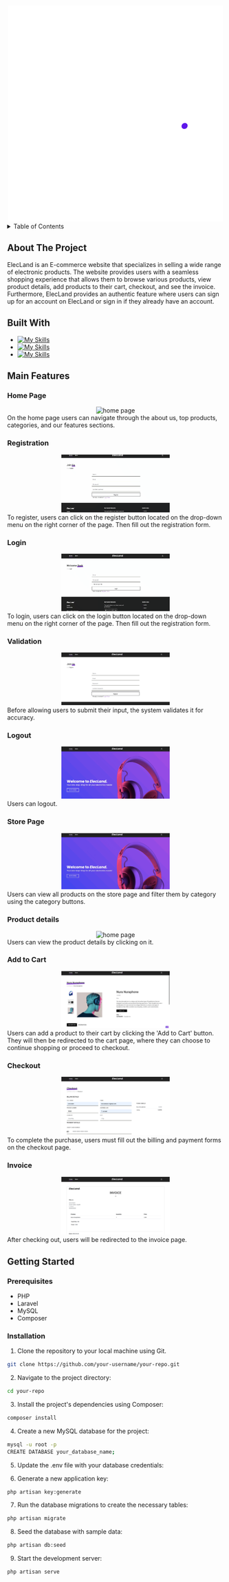 <!-- PROJECT LOGO -->
<div align="center">
  <a href="https://github.com/4lena/ElecLand">
    <img src="media/ElecLand.png" alt="Logo">
  </a>
</div>

<!-- TABLE OF CONTENTS -->
<details>
  <summary>Table of Contents</summary>
  <ol>
    <li>
      <a href="#about-the-project">About The Project</a>
    </li>
    <li>
      <a href="#built-with">Built With</a>
    </li>
    <li>
      <a href="#main-features">Main Features</a>
    </li>
    <li>  
      <a href="#getting-started">Getting Started</a>
      <ul>
        <li><a href="#prerequisites">Prerequisites</a></li>
        <li><a href="#installation">Installation</a></li>
      </ul>
    </li>
  </ol>
</details>

<!-- introduction -->
## About The Project

ElecLand is an E-commerce website that specializes in selling a wide range of electronic products. The website 
provides users with a seamless shopping experience that allows them to browse various products, view product details, 
add products to their cart, checkout, and see the invoice. Furthermore, ElecLand provides an authentic feature where users can sign up for an 
account on ElecLand or sign in if they already have an account.

<!-- technology -->
## Built With

* [![My Skills](https://skills.thijs.gg/icons?i=bootstrap,html,css)](https://skills.thijs.gg)
* [![My Skills](https://skills.thijs.gg/icons?i=js,jquery,mysql)](https://skills.thijs.gg)
* [![My Skills](https://skills.thijs.gg/icons?i=php,laravel)](https://skills.thijs.gg)

<!-- technology -->
## Main Features

### Home Page
<div align="center">
  <img src="media/1.gif" width="50%" alt="home page">
</div>
On the home page users can navigate through the about us, top products, categories, and our features sections.

### Registration
<div align="center">
  <img src="media/2.gif" width="50%" alt="home page">
</div>
To register, users can click on the register button located on the drop-down menu on the right corner of the page. Then fill out the registration form.

### Login 
<div align="center">
  <img src="media/3.gif" width="50%" alt="home page">
</div>
To login, users can click on the login button located on the drop-down menu on the right corner of the page. Then fill out the registration form.

### Validation
<div align="center">
  <img src="media/5.gif" width="50%" alt="home page">
</div>
Before allowing users to submit their input, the system validates it for accuracy.

### Logout
<div align="center">
  <img src="media/4.gif" width="50%" alt="home page">
</div>
Users can logout.

### Store Page
<div align="center">
  <img src="media/6.gif" width="50%" alt="home page">
</div>
Users can view all products on the store page and filter them by category using the category buttons.

### Product details
<div align="center">
  <img src="media/7.gif" width="50%" alt="home page">
</div>
Users can view the product details by clicking on it.

### Add to Cart
<div align="center">
  <img src="media/8.gif" width="50%" alt="home page">
</div>
Users can add a product to their cart by clicking the 'Add to Cart' button. They will then be redirected to the cart page, where they can choose to continue shopping or proceed to checkout.

### Checkout 
<div align="center">
  <img src="media/9.gif" width="50%" alt="home page">
</div>
To complete the purchase, users must fill out the billing and payment forms on the checkout page.

### Invoice 
<div align="center">
  <img src="media/10.gif" width="50%" alt="home page">
</div>
After checking out, users will be redirected to the invoice page.

<!-- GETTING STARTED -->
## Getting Started


### Prerequisites 

* PHP
* Laravel
* MySQL
* Composer

### Installation

1. Clone the repository to your local machine using Git.
```sh
git clone https://github.com/your-username/your-repo.git
```
2. Navigate to the project directory:
```sh
cd your-repo
```
3. Install the project's dependencies using Composer:
```sh
composer install
```
4. Create a new MySQL database for the project:
```sh
mysql -u root -p
CREATE DATABASE your_database_name;
```

5. Update the .env file with your database credentials:

6. Generate a new application key:
```sh
php artisan key:generate
```

7. Run the database migrations to create the necessary tables:
```sh
php artisan migrate
```

8. Seed the database with sample data:
```sh
php artisan db:seed
```

9. Start the development server:
```sh
php artisan serve
```
